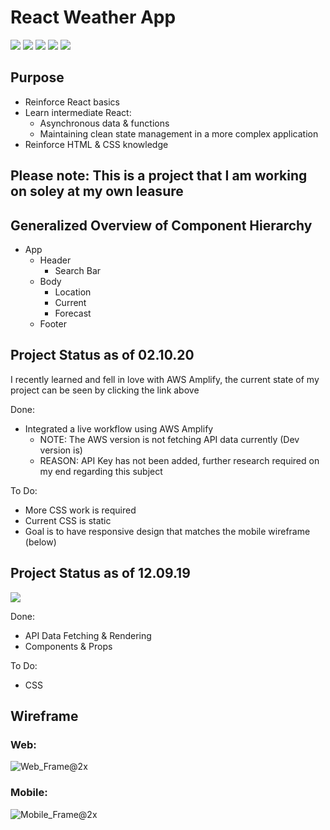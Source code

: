 # React Weather App

![](http://bestanimations.com/Site/Construction/under-construction-gif-6.gif)
![](http://bestanimations.com/Site/Construction/under-construction-gif-6.gif)
![](http://bestanimations.com/Site/Construction/under-construction-gif-6.gif)
![](http://bestanimations.com/Site/Construction/under-construction-gif-6.gif)
![](http://bestanimations.com/Site/Construction/under-construction-gif-6.gif)

## Purpose
- Reinforce React basics 
- Learn intermediate React: 
  - Asynchronous data & functions
  - Maintaining clean state management in a more complex application
- Reinforce HTML & CSS knowledge

## Please note: This is a project that I am working on soley at my own leasure

## Generalized Overview of Component Hierarchy
- App
  - Header
    - Search Bar
  - Body
    - Location
    - Current
    - Forecast
  - Footer

## Project Status as of 02.10.20

I recently learned and fell in love with AWS Amplify, the current state of my project can be seen by clicking the link above

Done:
  - Integrated a live workflow using AWS Amplify
    - NOTE: The AWS version is not fetching API data currently (Dev version is)
    - REASON: API Key has not been added, further research required on my end regarding this subject 

To Do:
  - More CSS work is required
  - Current CSS is static
  - Goal is to have responsive design that matches the mobile wireframe (below)
  
## Project Status as of 12.09.19
![](https://i.imgflip.com/3iybib.gif)

Done:
  - API Data Fetching & Rendering
  - Components & Props
  
To Do:
  - CSS

## Wireframe
### Web:

![Web_Frame@2x](https://user-images.githubusercontent.com/45345315/57752356-e7682b80-76b6-11e9-97e7-e809d108e5cc.png)


### Mobile:

![Mobile_Frame@2x](https://user-images.githubusercontent.com/45345315/57752418-1aaaba80-76b7-11e9-8c91-10666129ff06.png)
